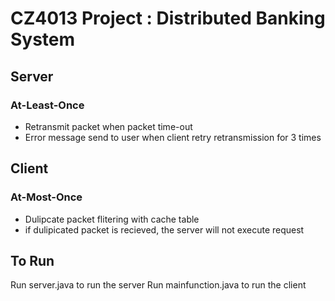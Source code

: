 # CZ4013 Project : Distributed Banking System

## Server

### At-Least-Once
* Retransmit packet when packet time-out
* Error message send to user when client retry retransmission for 3 times

## Client

### At-Most-Once
* Dulipcate packet flitering with cache table
* if dulipicated packet is recieved, the server will not execute request

## To Run
Run server.java to run the server
Run mainfunction.java to run the client
